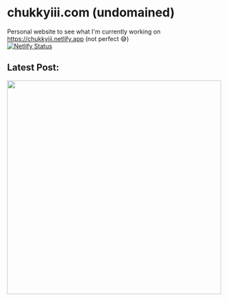 # chukkyiii.com (undomained)
Personal website to see what I'm currently working on
<br>
https://chukkyiii.netlify.app (not perfect 😅)
<br>
[![Netlify Status](https://api.netlify.com/api/v1/badges/3ca406d0-58e7-44d2-a081-a8e4c9f33ebd/deploy-status)](https://app.netlify.com/sites/chukkyiii/deploys)
<br>
## Latest Post:
<img id = "post" src="https://github.com/schwarzercm/schwarzer-site/blob/master/img/febn.png" width = "500 * 1.6180339887498948482"/>

